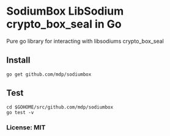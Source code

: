 # SodiumBox LibSodium crypto_box_seal in Go

Pure go library for interacting with libsodiums crypto_box_seal

## Install

`go get github.com/mdp/sodiumbox`

## Test

```
cd $GOHOME/src/github.com/mdp/sodiumbox
go test -v
```

### License: MIT

